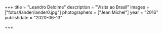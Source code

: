 +++
title = "Leandro Deldime"
description = "Visita ao Brasil"
images = ["fotos/lander/lander0.jpg"]
photographers = ["Jean Michel"]
year = "2016"
publishdate = "2020-06-13" 

+++
